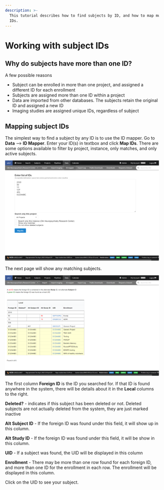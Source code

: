 ```yaml
---
description: >-
  This tutorial describes how to find subjects by ID, and how to map multiple
  IDs.
---
```


# Working with subject IDs

## Why do subjects have more than one ID?

A few possible reasons

* Subject can be enrolled in more than one project, and assigned a different ID for each enrollment
* Subjects are assigned more than one ID within a project
* Data are imported from other databases. The subjects retain the original ID and assigned a new ID
* Imaging studies are assigned unique IDs, regardless of subject

## Mapping subject IDs

The simplest way to find a subject by any ID is to use the ID mapper. Go to **Data** --> **ID Mapper**. Enter your ID(s) in textbox and click **Map IDs**. There are some options available to filter by project, instance, only matches, and only active subjects.

![We're searching for six IDs: 2310, 50, 13, 529, 401, S1234ABC](<../.gitbook/assets/image (6) (1) (1).png>)

The next page will show any matching subjects.

![4 of 6 IDs were found!](<../.gitbook/assets/image (7) (1).png>)

The first column **Foreign ID** is the ID you searched for. If that ID is found anywhere in the system, there will be details about it in the **Local** columns to the right.

**Deleted?** - indicates if this subject has been deleted or not. Deleted subjects are not actually deleted from the system, they are just marked inactive

**Alt Subject ID** - If the foreign ID was found under this field, it will show up in this column.

**Alt Study ID** - If the foreign ID was found under this field, it will be show in this column.

**UID** - If a subject was found, the UID will be displayed in this column

**Enrollment** - There may be more than one row found for each foreign ID, and more than one ID for the enrollment in each row. The enrollment will be displayed in this column.

Click on the UID to see your subject.

